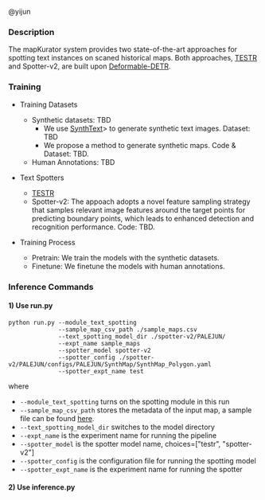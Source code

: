 
@yijun 

### Description 

The mapKurator system provides two state-of-the-art approaches for spotting text instances on scaned historical maps. Both approaches, <a href="https://github.com/mlpc-ucsd/TESTR" target="_blank">TESTR</a> and Spotter-v2, are built upon <a href="https://github.com/fundamentalvision/Deformable-DETR" target="_blank">Deformable-DETR</a>.


### Training 

- Training Datasets
  - Synthetic datasets: TBD 
    - We use <a href="https://github.com/ankush-me/SynthText" target="_blank">SynthText</a>> to generate synthetic text images. Dataset: TBD
    - We propose a method to generate synthetic maps. Code & Dataset: TBD.
  - Human Annotations: TBD

- Text Spotters
  - <a href="https://github.com/mlpc-ucsd/TESTR" target="_blank">TESTR</a>
  - Spotter-v2: The appoach adopts a novel feature sampling strategy that samples relevant image features around the target points for predicting boundary points, which leads to enhanced detection and recognition performance. Code: TBD.

- Training Process
  - Pretrain: We train the models with the synthetic datasets.
  - Finetune: We finetune the models with human annotations.
  

### Inference Commands 

#### 1) Use run.py 

```
python run.py --module_text_spotting 
              --sample_map_csv_path ./sample_maps.csv
              --text_spotting_model_dir ./spotter-v2/PALEJUN/
              --expt_name sample_maps 
              --spotter_model spotter-v2
              --spotter_config ./spotter-v2/PALEJUN/configs/PALEJUN/SynthMap/SynthMap_Polygon.yaml
              --spotter_expt_name test
```

where

* `--module_text_spotting` turns on the spotting module in this run
* `--sample_map_csv_path` stores the metadata of the input map, a sample file can be found [here](https://drive.google.com/drive/folders/1Nby1JaIzNSwrGtGFn5Af0VL5y3TGLZGQ). 
* `--text_spotting_model_dir` switches to the model directory
* `--expt_name` is the experiment name for running the pipeline
* `--spotter_model` is the spotter model name, choices=["testr", "spotter-v2"]
* `--spotter_config` is the configuration file for running the spotting model
* `--spotter_expt_name` is the experiment name for running the spotter


#### 2) Use inference.py

```

```
